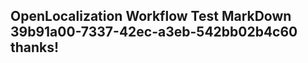 <properties
ms.topic="hero-topic1"
ms.test1="hero-topic"
ms.test2="test"/>

## OpenLocalization Workflow Test MarkDown 39b91a00-7337-42ec-a3eb-542bb02b4c60 thanks!
